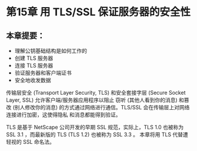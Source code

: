 # 第15章 用 TLS/SSL 保证服务器的安全性

## 本章提要：

 - 理解公钥基础结构是如何工作的
 - 创建 TLS 服务器
 - 连接 TLS 服务器
 - 验证服务器和客户端证书
 - 安全地收发数据

传输层安全 (Transport Layer Security, TLS) 和安全套接字层 (Secure Socket Layer, SSL) 允许客户端/服务器应用程序以阻止
窃听 (其他人看到你的消息) 和篡改 (别人修改你的消息) 的方式通过网络进行通信。TLS/SSL 会在传输层上对网络连接进行加密，这使得隐私
和消息都能得到验证。  

TLS 是基于  NetScape 公司开发的早期 SSL 规范，实际上，TLS 1.0 也被称为 SSL 3.1 ，而最新版的 TLS (TLS 1.2) 也被称为 SSL 3.3 。
本章将用 TLS 代替遭轻视的 SSL 命名法。

